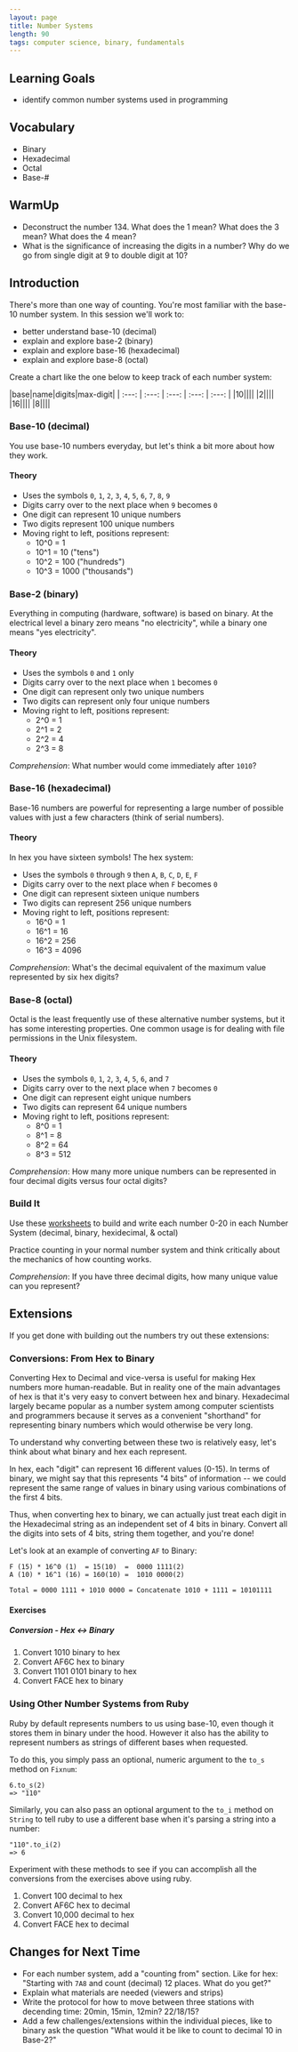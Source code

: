 ```yaml
---
layout: page
title: Number Systems
length: 90
tags: computer science, binary, fundamentals
---
```


## Learning Goals 
* identify common number systems used in programming

## Vocabulary 
* Binary
* Hexadecimal
* Octal
* Base-#

## WarmUp
* Deconstruct the number 134. What does the 1 mean? What does the 3 mean? What does the 4 mean? 
* What is the significance of increasing the digits in a number? Why do we go from single digit at 9 to double digit at 10?

## Introduction

There's more than one way of counting. You're most familiar with the base-10 number system. In this session we'll work to:

* better understand base-10 (decimal)
* explain and explore base-2 (binary)
* explain and explore base-16 (hexadecimal)
* explain and explore base-8 (octal)

Create a chart like the one below to keep track of each number system:

|base|name|digits|max-digit|
| :---: | :---: | :---: | :---: | :---: |
|10||||
|2||||
|16||||
|8||||

### Base-10 (decimal)

You use base-10 numbers everyday, but let's think a bit more about how they work.

#### Theory

* Uses the symbols `0`, `1`, `2`, `3`, `4`, `5`, `6`, `7`, `8`, `9`
* Digits carry over to the next place when `9` becomes `0`
* One digit can represent 10 unique numbers
* Two digits represent 100 unique numbers
* Moving right to left, positions represent:
  * 10^0 = 1
  * 10^1 = 10 ("tens")
  * 10^2 = 100 ("hundreds")
  * 10^3 = 1000 ("thousands")

### Base-2 (binary)

Everything in computing (hardware, software) is based on binary. At the electrical
level a binary zero means "no electricity", while a binary one means "yes electricity".

#### Theory

* Uses the symbols `0` and `1` only
* Digits carry over to the next place when `1` becomes `0`
* One digit can represent only two unique numbers
* Two digits can represent only four unique numbers
* Moving right to left, positions represent:
  * 2^0 = 1
  * 2^1 = 2
  * 2^2 = 4
  * 2^3 = 8

*Comprehension*: What number would come immediately after `1010`?

### Base-16 (hexadecimal)

Base-16 numbers are powerful for representing a large number of possible values with just a few characters (think of
serial numbers).

#### Theory

In hex you have sixteen symbols! The hex system:

* Uses the symbols `0` through `9` then `A`, `B`, `C`, `D`, `E`, `F`
* Digits carry over to the next place when `F` becomes `0`
* One digit can represent sixteen unique numbers
* Two digits can represent 256 unique numbers
* Moving right to left, positions represent:
  * 16^0 = 1
  * 16^1 = 16
  * 16^2 = 256
  * 16^3 = 4096

*Comprehension*: What's the decimal equivalent of the maximum value represented by six hex digits?

### Base-8 (octal)

Octal is the least frequently use of these alternative number systems, but it has some interesting properties. One common
usage is for dealing with file permissions in the Unix filesystem.

#### Theory

* Uses the symbols `0`, `1`, `2`, `3`, `4`, `5`, `6`, and `7`
* Digits carry over to the next place when `7` becomes `0`
* One digit can represent eight unique numbers
* Two digits can represent 64 unique numbers
* Moving right to left, positions represent:
  * 8^0 = 1
  * 8^1 = 8
  * 8^2 = 64
  * 8^3 = 512

*Comprehension*: How many more unique numbers can be represented in four decimal digits versus four octal digits?


### Build It

Use these [worksheets](https://drive.google.com/a/casimircreative.com/file/d/0Bz1JMFygchXyejZJWlo0SHZjQjg/view?usp=sharing) to build and write each number 0-20 in each Number System (decimal, binary, hexidecimal, & octal)

Practice counting in your normal number system and think critically about the mechanics of how counting works.

*Comprehension*: If you have three decimal digits, how many unique value can you represent?

## Extensions

If you get done with building out the numbers try out these extensions:

### Conversions: From Hex to Binary

Converting Hex to Decimal and vice-versa is useful for making Hex numbers more human-readable. But in reality one of the main advantages of hex is that it's very easy to convert between hex and binary. Hexadecimal largely became popular as a number system among computer scientists and programmers because it serves as a convenient "shorthand" for representing binary numbers which would otherwise be very long.

To understand why converting between these two is relatively easy, let's think about what binary and hex each represent.

In hex, each "digit" can represent 16 different values (0-15). In terms of binary, we might say that this represents "4 bits" of information -- we could represent the same range of values in binary using various combinations of the first 4 bits.

Thus, when converting hex to binary, we can actually just treat each digit in the Hexadecimal string as an independent set of 4 bits in binary. Convert all the digits into sets of 4 bits, string them together, and you're done!

Let's look at an example of converting `AF` to Binary:

```plain
F (15) * 16^0 (1)  = 15(10)  =  0000 1111(2)
A (10) * 16^1 (16) = 160(10) =  1010 0000(2)

Total = 0000 1111 + 1010 0000 = Concatenate 1010 + 1111 = 10101111
```

#### Exercises

##### Conversion - Hex <-> Binary

1. Convert 1010 binary to hex
2. Convert AF6C hex to binary
3. Convert 1101 0101 binary to hex
4. Convert FACE hex to binary

### Using Other Number Systems from Ruby

Ruby by default represents numbers to us using base-10, even though it stores them in binary under the hood. However it also has the ability to represent numbers as strings of different bases when requested.

To do this, you simply pass an optional, numeric argument to the `to_s` method on `Fixnum`:

```
6.to_s(2)
=> "110"
```

Similarly, you can also pass an optional argument to the `to_i` method on `String` to tell ruby to use a different base when it's parsing a string into a number:

```
"110".to_i(2)
=> 6
```

Experiment with these methods to see if you can accomplish all the conversions from the exercises above using ruby.

1. Convert 100 decimal to hex
2. Convert AF6C hex to decimal
3. Convert 10,000 decimal to hex
4. Convert FACE hex to decimal

## Changes for Next Time

* For each number system, add a "counting from" section. Like for hex: "Starting with `7A8` and count (decimal) 12 places. What do you get?"
* Explain what materials are needed (viewers and strips)
* Write the protocol for how to move between three stations with decending time: 20min, 15min, 12min? 22/18/15?
* Add a few challenges/extensions within the individual pieces, like to binary ask the question "What would it be like to count to decimal 10 in Base-2?"
